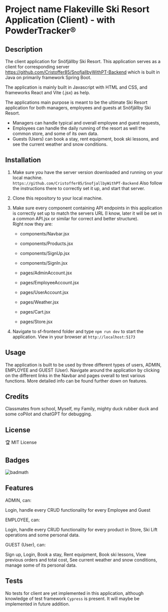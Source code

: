 # Project name Flakeville Ski Resort Application (Client) - with PowderTracker®

## Description

The client application for Snöfjällby Ski Resort. This application serves as a client for corresponding server 
https://github.com/Cristoffer85/SnofjallbyWithPT-Backend which is built in Java on primarily framework Spring Boot.

The application is mainly built in Javascript with HTML and CSS, and frameworks React and Vite (.jsx) as help.

The applications main purpose is meant to be the ultimate Ski Resort application for both managers, employees and guests at Snöfjällby Ski Resort.

* Managers can handle typical and overall employee and guest requests,
* Employees can handle the daily running of the resort as well the common store, and some of its own data.
* Guests (Users) can book a stay, rent equipment, book ski lessons, and see the current weather and snow conditions.



## Installation

1. Make sure you have the server version downloaded and running on your local machine.  
```https://github.com/Cristoffer85/SnofjallbyWithPT-Backend``` Also follow the instructions there to correctly set it up, and start that server.
2. Clone this repository to your local machine.
3. Make sure every component containing API endpoints in this application is correctly set up to match the servers URL (I know, later it will be set in a common API.jsx or similar for correct and better structure).  
Right now they are:


    - components/Navbar.jsx
    - components/Products.jsx
    - components/SignUp.jsx
    - components/SignIn.jsx
   

    - pages/AdminAccount.jsx
    - pages/EmployeeAccount.jsx
    - pages/UserAccount.jsx
    - pages/Weather.jsx
    - pages/Cart.jsx
    - pages/Store.jsx

4. Navigate to sf-frontend folder and type ```npm run dev``` to start the application. View in your browser at ```http://localhost:5173```

## Usage

The application is built to be used by three different types of users, ADMIN, EMPLOYEE and GUEST (User). Navigate around the application by clicking on the different links in the Navbar and pages overall to test various functions. More detailed info can be found further down on features.

## Credits
Classmates from school, Myself, my Family, mighty duck rubber duck and some coPilot and chatGPT for debugging.

## License
🏆 MIT License

## Badges
![badmath](https://img.shields.io/badge/Java-100%25-blue)

## Features

ADMIN, can:

Login, handle every CRUD functionality for every Employee and Guest

EMPLOYEE, can:

Login, handle every CRUD functionality for every product in Store, Ski Lift operations and some personal data.

GUEST (User), can:

Sign up, Login, Book a stay, Rent equipment, Book ski lessons, View previous orders and total cost, See current weather and snow conditions, manage some of its personal data.


## Tests
No tests for client are yet implemented in this application, although knowledge of test framework ```Cypress``` is present. It will maybe be implemented in future addition.

